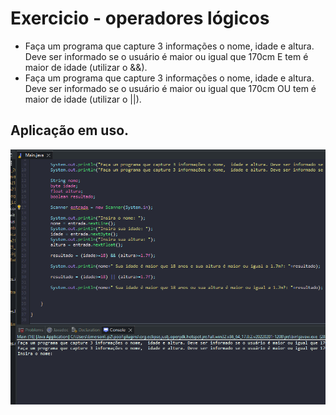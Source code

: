 # Exercicio - operadores lógicos

- Faça um programa que capture 3 informações o nome,  idade e altura. Deve ser informado se o usuário é maior ou igual que 170cm E tem é maior de idade (utilizar o &&).
- Faça um programa que capture 3 informações o nome,  idade e altura. Deve ser informado se o usuário é maior ou igual que 170cm OU tem é maior de idade (utilizar o ||).

## Aplicação em uso.

![Gif Exercicio](./gif/gifExercicio.gif)